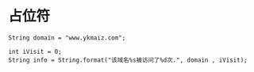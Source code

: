 <!--
 * @Author: wjn
 * @Date: 2020-03-30 12:39:02
 * @LastEditors: wjn
 * @LastEditTime: 2020-04-29 09:11:26
 -->
# 占位符

```
String domain = "www.ykmaiz.com"; 

int iVisit = 0;
String info = String.format("该域名%s被访问了%d次.", domain , iVisit);
```